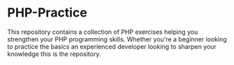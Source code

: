 # PHP-Practice
This repository contains a collection of PHP exercises helping you strengthen your PHP programming skills. Whether you're a beginner looking to practice the basics an experienced developer looking to sharpen your knowledge this is the repository.
